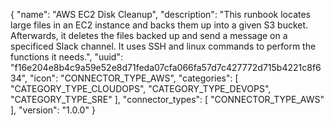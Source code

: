 {
  "name": "AWS EC2 Disk Cleanup",
  "description": "This runbook locates large files in an EC2 instance and backs them up into a given S3 bucket. Afterwards, it deletes the files backed up and send a message on a specificed Slack channel. It uses SSH and linux commands to perform the functions it needs.", 
  "uuid": "f16e204e8b4c9a59e52e8d71feda07cfa066fa57d7c427772d715b4221c8f634",
  "icon": "CONNECTOR_TYPE_AWS",
  "categories": [ "CATEGORY_TYPE_CLOUDOPS", "CATEGORY_TYPE_DEVOPS", "CATEGORY_TYPE_SRE" ],
  "connector_types": [ "CONNECTOR_TYPE_AWS" ],
  "version": "1.0.0"
}

